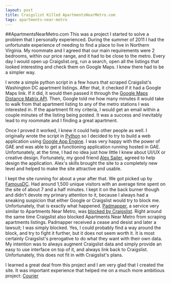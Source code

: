 ```yaml
---
layout: post
title: Craigslist Killed ApartmentsNearMetro.com
tags: apartments-near-metro
---
```


##ApartmentsNearMetro.com
This was a project I started to solve a problem that I personally experienced.  During the summer of 2011 I had the unfortunate experience of needing to find a place to live in Northern Virginia.  My roommate and I agreed that our main requirements were 2 bedrooms, within our price range, and it had to be close to the metro.  Every day I would open up Craigslist.org, run a search, open all the listings that looked interesting and check them on Google Maps.  I knew there had to be a simpler way.


I wrote a simple python script in a few hours that scraped Craigslist's Washington DC apartment listings.  After that, it checked if it had a Google Maps link.  If it did, it would then passed it through the [Google Maps Distance Matrix API](https://developers.google.com/maps/documentation/distancematrix/).  Then, Google told me how many minutes it would take to walk from that apartment listing to any of the metro stations I was interested in.  If the apartment fit my criteria, I would get an email within a couple minutes of the listing being posted.  It was a success and inevitably lead to my roommate and I finding a great apartment.


Once I proved it worked, I knew it could help other people as well.  I originally wrote the script in [Python](http://python.org) so I decided to try to build a web application using [Google App Engine](https://developers.google.com/appengine/).  I was very happy with the power of GAE and was able to get a functioning application running hosted in GAE.  Unfortunately, at the time, I had no idea just how little I knew about UI/UX or creative design.  Fortunately, my good friend [Alex Sailer](http://alexsailer.com/), agreed to help design the application.  Alex's skills brought the site to a completely new level and helped to make the site attractive and usable.


I kept the site running for about a year after that.  We got picked up by [FamousDC](http://famousdc.com/).  Had around 1,500 unique visitors with an average time spent on the site of about 7 and a half minutes.  I kept it on the back burner though and didn't devote my primary attention to it, because I always had a sneaking suspicion that either Google or Craigslist would try to block me.  Unfortunately, that is exactly what happened.  [Padmapper](http://padmapper.com), a service very similar to Apartments Near Metro, was [blocked by Craigslist](http://arstechnica.com/tech-policy/2012/07/craigslist-sues-padmapper-for-copyright-infringement/).  Right around the same time Craigslist also blocked Apartments Near Metro from scraping apartments listings.  Padmapper received a cease and desist and later a lawsuit; I was simply blocked.  Yes, I could probably find a way around the block, and try to fight it further, but it does not seem worth it.  It is most certainly Craigslist's prerogative to do what they want with their own data.  My intention was to always augment Craigslist data and simply provide an easy to use interface on top of it, and always link back to Craigslist.  Unfortunately, this does not fit in with Craigslist's plans.


I learned a great deal from this project and I am very glad that I created the site.  It was important experience that helped me on a much more ambitious project: [Courier](http://trycourier.com)
